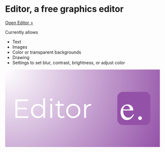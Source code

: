 # Editor, a free graphics editor

[Open Editor >](https://lb123658.github.io/canvas/editor/install/index.html)

Currently allows
* Text
* Images
* Color or transparent backgrounds
* Drawing
* Settings to set blur, contrast, brightness, or adjust color

![logo](poster.png)

